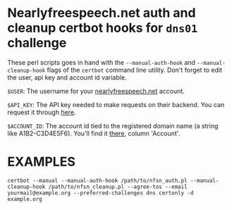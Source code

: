 # Nearlyfreespeech.net auth and cleanup certbot hooks for `dns01` challenge

These perl scripts goes in hand with the `--manual-auth-hook` and 
`--manual-cleanup-hook` flags of the `certbot` command line utility.
Don't forget to edit the user, api key and account id variable.

`$USER`: The username for your [nearlyfreespeech.net](https://nearlyfreespeech.net/) account.

`$API_KEY`: The API key needed to make requests on their backend. You can request it through [here](https://members.nearlyfreespeech.net/lilim/support/request).

`$ACCOUNT_ID`: The account id tied to the registered domain name
(a string like A1B2-C3D4E5F6). You'll find it
[there](https://members.nearlyfreespeech.net/lilim/domains), column
'Account'.

# EXAMPLES

```
certbot --manual --manual-auth-hook /path/to/nfsn_auth.pl --manual-cleanup-hook /path/to/nfsn_cleanup.pl --agree-tos --email yourmail@example.org --preferred-challenges dns certonly -d example.org
```
